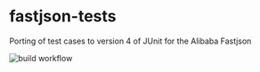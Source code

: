 # fastjson-tests
Porting of test cases to version 4 of JUnit for the Alibaba Fastjson

![build workflow](https://github.com/tibwere/fastjson-tests/actions/workflows/main.yml/badge.svg)
